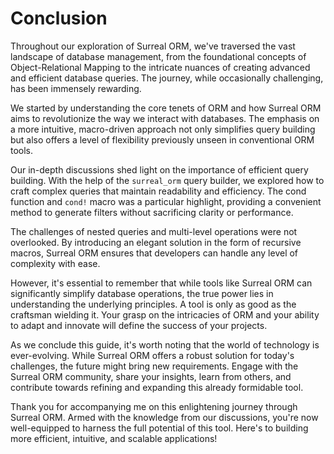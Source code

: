 # Conclusion

Throughout our exploration of Surreal ORM, we've traversed the vast landscape of
database management, from the foundational concepts of Object-Relational Mapping
to the intricate nuances of creating advanced and efficient database queries.
The journey, while occasionally challenging, has been immensely rewarding.

We started by understanding the core tenets of ORM and how Surreal ORM aims to
revolutionize the way we interact with databases. The emphasis on a more
intuitive, macro-driven approach not only simplifies query building but also
offers a level of flexibility previously unseen in conventional ORM tools.

Our in-depth discussions shed light on the importance of efficient query
building. With the help of the `surreal_orm` query builder, we explored how to
craft complex queries that maintain readability and efficiency. The cond
function and `cond!` macro was a particular highlight, providing a convenient
method to generate filters without sacrificing clarity or performance.

The challenges of nested queries and multi-level operations were not overlooked.
By introducing an elegant solution in the form of recursive macros, Surreal ORM
ensures that developers can handle any level of complexity with ease.

However, it's essential to remember that while tools like Surreal ORM can
significantly simplify database operations, the true power lies in understanding
the underlying principles. A tool is only as good as the craftsman wielding it.
Your grasp on the intricacies of ORM and your ability to adapt and innovate will
define the success of your projects.

As we conclude this guide, it's worth noting that the world of technology is
ever-evolving. While Surreal ORM offers a robust solution for today's
challenges, the future might bring new requirements. Engage with the Surreal ORM
community, share your insights, learn from others, and contribute towards
refining and expanding this already formidable tool.

Thank you for accompanying me on this enlightening journey through Surreal ORM.
Armed with the knowledge from our discussions, you're now well-equipped to
harness the full potential of this tool. Here's to building more efficient,
intuitive, and scalable applications!
